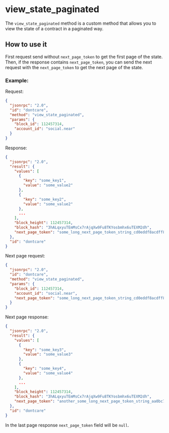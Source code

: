 # view_state_paginated

The `view_state_paginated` method is a custom method that allows you to view the state of a contract in a paginated way.

## How to use it

First request send without `next_page_token` to get the first page of the state. Then, if the response contains `next_page_token`, you can send the next request with the `next_page_token` to get the next page of the state.

### Example:

Request:

```json
{
  "jsonrpc": "2.0",
  "id": "dontcare",
  "method": "view_state_paginated",
  "params": {
    "block_id": 112457314,
    "account_id": "social.near"
  }
}
```
Response:

```json
{
  "jsonrpc": "2.0",
  "result": {
    "values": [
      {
        "key": "some_key1",
        "value": "some_value2"
      },
      {
        "key": "some_key2",
        "value": "some_value2"
      },
      ...
    ],
    "block_height": 112457314,
    "block_hash": "3hALqxyuTEmMsCx7rAjqXw9Fu8TKYosbmhx6uTEXM2dh",
    "next_page_token": "some_long_next_page_token_string_cd0eddf8acdff8b7010000fffff00002"
  },
  "id": "dontcare"
}
```
Next page request:

```json
{
  "jsonrpc": "2.0",
  "id": "dontcare",
  "method": "view_state_paginated",
  "params": {
    "block_id": 112457314,
    "account_id": "social.near",
    "next_page_token": "some_long_next_page_token_string_cd0eddf8acdff8b7010000fffff00002"
  }
}
```
Next page response:

```json
{
  "jsonrpc": "2.0",
  "result": {
    "values": [
      {
        "key": "some_key3",
        "value": "some_value3"
      },
      {
        "key": "some_key4",
        "value": "some_value4"
      },
      ...
    ],
    "block_height": 112457314,
    "block_hash": "3hALqxyuTEmMsCx7rAjqXw9Fu8TKYosbmhx6uTEXM2dh",
    "next_page_token": "another_some_long_next_page_token_string_aa0bc7f347342560101010051432cc1"
  },
  "id": "dontcare"
}
```
In the last page response `next_page_token` field will be `null`.

